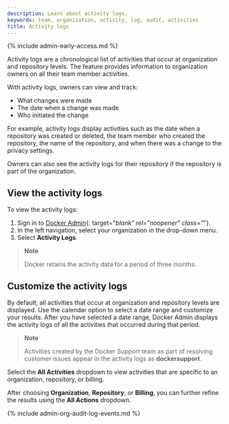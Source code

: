 ```yaml
---
description: Learn about activity logs.
keywords: team, organization, activity, log, audit, activities
title: Activity logs
---
```


{% include admin-early-access.md %}

Activity logs are a chronological list of activities that occur at organization and repository levels. The feature provides information to organization owners on all their team member activities.

With activity logs, owners can view and track:
 - What changes were made
 - The date when a change was made
 - Who initiated the change
 
 For example, activity logs display activities such as the date when a repository was created or deleted, the team member who created the repository, the name of the repository, and when there was a change to the privacy settings.

Owners can also see the activity logs for their repository if the repository is part of the organization.

## View the activity logs

To view the activity logs:

1. Sign in to [Docker Admin](https://admin.docker.com){: target="_blank" rel="noopener" class="_"}.
2. In the left navigation, select your organization in the drop-down menu.
3. Select **Activity Logs**.

> **Note**
>
> Docker retains the activity data for a period of three months.

## Customize the activity logs

By default, all activities that occur at organization and repository levels are displayed. Use the calendar option to select a date range and customize your results. After you have selected a date range, Docker Admin displays the activity logs of all the activities that occurred during that period.

> **Note**
>
> Activities created by the Docker Support team as part of resolving customer issues appear in the activity logs as **dockersupport**.

Select the **All Activities** dropdown to view activities that are specific to an organization, repository, or billing.

After choosing **Organization**, **Repository**, or **Billing**, you can further refine the results using the **All Actions** dropdown.

{% include admin-org-audit-log-events.md %}